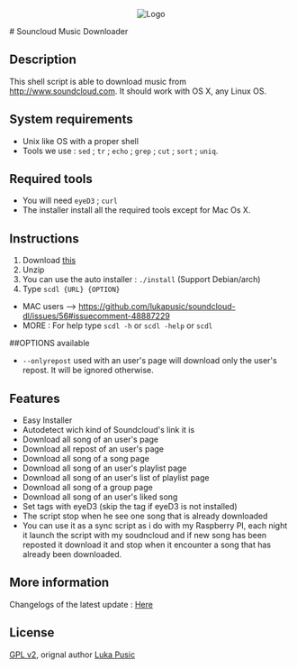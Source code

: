 <p align="center">
  <img src="http://soundcloud-dl.com/soundcloud-download-logo.png" alt="Logo"/>
</p>
# Souncloud Music Downloader

## Description

This shell script is able to download music from http://www.soundcloud.com.
It should work with OS X, any Linux OS.

## System requirements

* Unix like OS with a proper shell
* Tools we use : `sed` ; `tr` ; `echo` ; `grep` ; `cut` ; `sort` ; `uniq`.


## Required tools

* You will need `eyeD3` ; `curl`
* The installer install all the required tools except for Mac Os X.


## Instructions

1. Download [this](https://github.com/lukapusic/soundcloud-dl/archive/v2.0.zip)
2. Unzip
3. You can use the auto installer : `./install` (Support Debian/arch)
4. Type `scdl {URL} {OPTION}`

* MAC users --> https://github.com/lukapusic/soundcloud-dl/issues/56#issuecomment-48887229
* MORE : For help type `scdl -h` or `scdl -help` or `scdl`

##OPTIONS available
* `--onlyrepost` used with an user's page will download only the user's repost. It will be ignored otherwise.

## Features

* Easy Installer
* Autodetect wich kind of Soundcloud's link it is
* Download all song of an user's page
* Download all repost of an user's page
* Download all song of a song page
* Download all song of an user's playlist page
* Download all song of an user's list of playlist page
* Download all song of a group page
* Download all song of an user's liked song
* Set tags with eyeD3 (skip the tag if eyeD3 is not installed)
* The script stop when he see one song that is already downloaded
* You can use it as a sync script as i do with my Raspberry PI, each night it launch the script with my soudncloud and if new song has been reposted it download it and stop when it encounter a song that has already been downloaded.


## More information

Changelogs of the latest update : [Here](https://github.com/lukapusic/soundcloud-dl/commit/372f1cafd20868c58d0d6edd940a96071fd9449f#commitcomment-7174011)


## License

[GPL v2](https://www.gnu.org/licenses/gpl-2.0.txt), orignal author [Luka Pusic](http://pusic.si)
